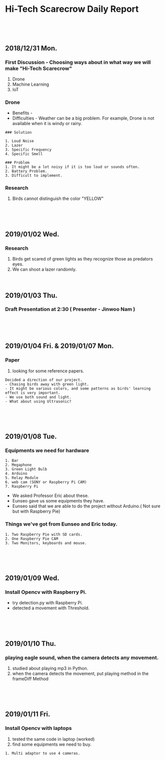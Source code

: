 # Hi-Tech Scarecrow Daily Report <br/><br/><br/>

## 2018/12/31 Mon.

### First Discussion - Choosing ways about in what way we will make "Hi-Tech Scarecrow"
1. Drone
2. Machine Learning
3. IoT

### Drone
- Benefits - 
- Difficulties - Weather can be a big problem. For example, Drone is not available when it is windy or rainy.

```
### Solution

1. Loud Noise
2. Lazer
3. Specific Frequency
4. Specific Smell

### Problem
1. It might be a lot noisy if it is too loud or sounds often.
2. Battery Problem.
3. Difficult to implement.
```
  
  
### Research
  1. Birds cannot distinguish the color "YELLOW"

<br/><br/><br/>
## 2019/01/02 Wed.

### Research
  1. Birds get scared of green lights as they recognize those as predators eyes.
  2. We can shoot a lazer randomly.
<br/><br/><br/>
## 2019/01/03 Thu.

### Draft Presentation at 2:30 ( Presenter - Jinwoo Nam )
<br/><br/><br/>
## 2019/01/04 Fri. & 2019/01/07 Mon.

### Paper
1. looking for some reference papers.

```
Decided a direction of our project. 
- Chasing birds away with green light.
- It might be various colors, and some patterns as birds' learning effect is very important.
- We use both sound and light.
- What about using Ultrasonic?
```
<br/><br/><br/>
## 2019/01/08 Tue.  

### Equipments we need for hardware
```
1. Bar
2. Megaphone
3. Green Light Bulb
4. Arduino
5. Relay Module
6. web cam (SONY or Raspberry Pi CAM)
7. Raspberry Pi
```
- We asked Professor Eric about these.
- Eunseo gave us some equipments they have.
- Eunseo said that we are able to do the project without Arduino.( Not sure but with Raspberry Pie)

### Things we've got from Eunseo and Eric today.
```
1. Two Raspberry Pie with SD cards.
2. One Raspberry Pie CAM
3. Two Monitors, keyboards and mouse.
```

<br/><br/><br/>
## 2019/01/09 Wed.  

### Install Opencv with Raspberry Pi.
- try detection.py with Raspberry Pi.
- detected a movement with Threshold.

<br/><br/><br/>
## 2019/01/10 Thu.

### playing eagle sound, when the camera detects any movement.
1. studied about playing mp3 in Python.
2. when the camera detects the movement, put playing method in the frameDiff Method

<br/><br/><br/>
## 2019/01/11 Fri.

### Install Opencv with laptops
1. tested the same code in laptop (worked)
2. find some equipments we need to buy.
```
1. Multi adaptor to use 4 cameras.
```
